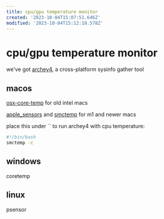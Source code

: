 ```yaml
---
title: cpu/gpu temperature monitor
created: '2023-10-04T15:07:51.646Z'
modified: '2023-10-04T15:12:10.578Z'
---
```


# cpu/gpu temperature monitor

we've got [archey4](https://github.com/HorlogeSkynet/archey4), a cross-platform sysinfo gather tool

## macos

[osx-core-temp](https://github.com/lavoiesl/osx-cpu-temp) for old intel macs

[apple_sensors](https://github.com/fermion-star/apple_sensors/) and [smctemp](https://github.com/narugit/smctemp) for m1 and newer macs

place this under `` to run archey4 with cpu temperature:

```bash
#!/bin/bash
smctemp -c
```

## windows

coretemp

## linux

psensor
